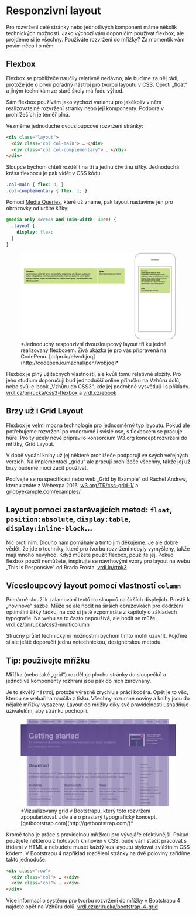 # Responzivní layout

Pro rozvržení celé stránky nebo jednotlivých komponent máme několik technických možností. Jako výchozí vám doporučím používat flexbox, ale projdeme si je všechny. Používáte rozvržení do mřížky? Za momentík vám povím něco i o něm.

## Flexbox

Flexbox se prohlížeče naučily relativně nedávno, ale buďme za něj rádi, protože jde o první pořádný nástroj pro tvorbu layoutu v CSS. Oproti „float“ a jiným technikám ze staré školy má řadu výhod. 

Sám flexbox používám jako výchozí variantu pro jakékoliv v něm realizovatelné rozvržení stránky nebo její komponenty. Podpora v prohlížečích je téměř plná. 

Vezměme jednoduché dvousloupcové rozvržení stránky:

```html
<div class="layout">
  <div class="col col-main"> … </div>
  <div class="col col-complementary"> … </div>  
</div>  
```

Sloupce bychom chtěli rozdělit na tři a jednu čtvrtinu šířky. Jednoduchá krása flexboxu je pak vidět v CSS kódu:

```css
.col-main { flex: 3; }  
.col-complementary { flex: 1; }
```

Pomocí [Media Queries](css3-media-queries.md), které už známe, pak layout nastavíme jen pro obrazovky od určité šířky:

```css
@media only screen and (min-width: 40em) {
  .layout {
    display: flex;
  }
}
```

<figure>
<img src="dist/images/original/responzivni-layout.jpg" alt="">
<figcaption markdown="1">    
*Jednoduchý responzivní dvousloupcový layout tři ku jedné realizovaný flexboxem. Živá ukázka je pro vás připravená na CodePenu. [cdpn.io/e/wobjoq](http://codepen.io/machal/pen/wobjoq)*
</figcaption> 
</figure>

Flexbox je plný užitečných vlastností, ale kvůli tomu relativně složitý. Pro jeho studium doporučuji buď jednodušší online příručku na Vzhůru dolů, nebo svůj e-book „Vzhůru do CSS3“, kde jej podrobně vysvětluji i s příklady.  [vrdl.cz/prirucka/css3-flexbox](http://www.vzhurudolu.cz/prirucka/css3-flexbox) a [vrdl.cz/ebook](http://www.vzhurudolu.cz/ebook)

## Brzy už i Grid Layout

Flexbox je velmi mocná technologie pro jednosměrný typ layoutu. Pokud ale potřebujeme rozvržení po vodorovné i svislé ose, s flexboxem se pracuje hůře. Pro ty účely nově připravilo konsorcium W3.org koncept rozvržení do mřížky, Grid Layout. 

V době vydání knihy už jej některé prohlížeče podporují ve svých veřejných verzích. Na implementaci „gridu“ ale pracují prohlížeče všechny, takže jej už brzy budeme moci začít používat.

Podívejte se na specifikaci nebo web „Grid by Example“ od Rachel Andrew, kterou znáte z Webexpa 2016. [w3.org/TR/css-grid-1/](https://www.w3.org/TR/css-grid-1/) a [gridbyexample.com/examples/](http://gridbyexample.com/examples/)

## Layout pomocí zastarávajících metod: `float`, `position:absolute`, `display:table`, `display:inline-block`…

Nic proti nim. Dlouho nám pomáhaly a tímto jim děkujeme. Je ale dobré vědět, že jde o techniky, které pro tvorbu rozvržení nebyly vymyšleny, takže mají mnoho nevýhod. Když můžete použít flexbox, použijte jej. Pokud flexbox použít nemůžete, inspirujte se návrhovými vzory pro layout na webu „This is Responsive“ od Brada Frosta. [vrdl.in/rtpk3](https://bradfrost.github.io/this-is-responsive/patterns.html#layout)

## Vícesloupcový layout pomocí vlastností `column` 

Primárně slouží k zalamování textů do sloupců na širších displejích. Prostě k „novinové“ sazbě. Může se ale hodit na širších obrazovkách pro dodržení optimální šířky řádku, na což si jistě vzpomínáte z kapitoly o základech typografie. Na webu se to často nepoužívá, ale hodit se může. [vrdl.cz/prirucka/css3-multicolumn](http://www.vzhurudolu.cz/prirucka/css3-multicolumn)

Stručný průlet technickými možnostmi bychom tímto mohli uzavřít. Pojďme si ale ještě doporučit jednu netechnickou, designérskou metodu.

## Tip: používejte mřížku

Mřížka (nebo také „grid“) rozděluje plochu stránky do sloupečků a jednotlivé komponenty rozhraní jsou pak do nich zarovnány.

Je to skvělý nástroj, protože výrazně zrychluje práci kodéra. Opět je to věc, kterou se webařina naučila z tisku. Všechny rozumné noviny a knihy jsou do nějaké mřížky vysázeny. Layout do mřížky díky své pravidelnosti usnadňuje uživatelům, aby stránku pochopili.

<figure>
<img src="dist/images/original/bootstrap-mrizka.jpg" alt="">
<figcaption markdown="1">    
*Vizualizovaný grid v Bootstrapu, který toto rozvržení zpopularizoval. Jde ale o prastarý typografický koncept. [getbootstrap.com](http://getbootstrap.com/)*
</figcaption> 
</figure>

Kromě toho je práce s pravidelnou mřížkou pro vývojáře efektivnější. Pokud použijete některou z hotových knihoven v CSS, bude vám stačit pracovat s třídami v HTML a nebudete muset každý kus layoutu stylovat zvláštním CSS kódem. V Bootstrapu 4 například rozdělení stránky na dvě poloviny zařídíme takto jednoduše:


```html
<div class="row">
  <div class="col"> … </div>
  <div class="col"> … </div>  
</div>
```

Více informací o systému pro tvorbu rozvržení do mřížky v Bootstrapu 4 najdete opět na Vzhůru dolů. [vrdl.cz/prirucka/bootstrap-4-grid](http://www.vzhurudolu.cz/prirucka/bootstrap-4-grid)  



